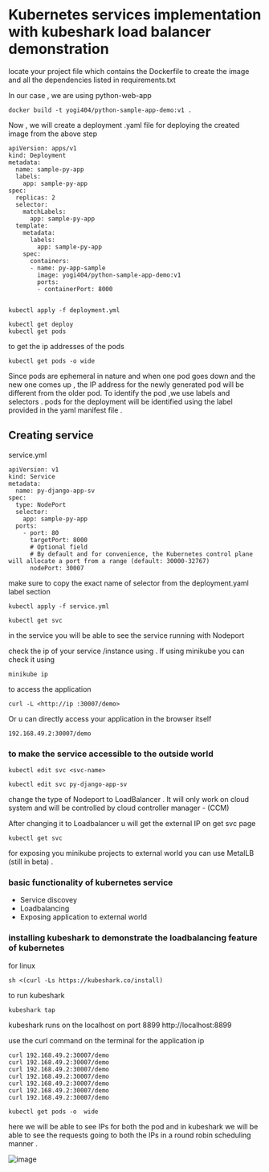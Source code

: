 # Kubernetes services implementation with kubeshark load balancer demonstration

locate your project file which contains the Dockerfile to create the image and all the dependencies listed in requirements.txt 

In our case , we are using python-web-app

```
docker build -t yogi404/python-sample-app-demo:v1 .
```

Now , we will create a deployment .yaml file for deploying the created image from the above step

```
apiVersion: apps/v1
kind: Deployment
metadata:
  name: sample-py-app
  labels:
    app: sample-py-app
spec:
  replicas: 2
  selector:
    matchLabels:
      app: sample-py-app
  template:
    metadata:
      labels:
        app: sample-py-app
    spec:
      containers:
      - name: py-app-sample
        image: yogi404/python-sample-app-demo:v1
        ports:
        - containerPort: 8000


```

```
kubectl apply -f deployment.yml
```
```
kubectl get deploy
kubectl get pods
```

to get the ip addresses of the pods 
```
kubectl get pods -o wide
```

Since pods are ephemeral in nature and when one pod goes down and the new one comes up , the IP address for the newly generated pod will be different from the older pod. To identify the pod ,we use labels and selectors . pods for the deployment will be identified using the label provided in the yaml manifest file . 

## Creating service 

service.yml

```
apiVersion: v1
kind: Service
metadata:
  name: py-django-app-sv
spec:
  type: NodePort
  selector:
    app: sample-py-app
  ports:
    - port: 80
      targetPort: 8000
      # Optional field
      # By default and for convenience, the Kubernetes control plane will allocate a port from a range (default: 30000-32767)
      nodePort: 30007
```
make sure to copy the exact name of selector from the deployment.yaml label section

```
kubectl apply -f service.yml
```

```
kubectl get svc
```

in the service you will be able to see the service running with Nodeport 

check the ip of your service /instance using . If using minikube you can check it using 
```
minikube ip
```

to access the application 

```
curl -L <http://ip :30007/demo>
```

Or u can directly access your application in the browser itself

```
192.168.49.2:30007/demo
```

### to make the service accessible to the outside world

```
kubectl edit svc <svc-name>
```

```
kubectl edit svc py-django-app-sv
```

change the type of Nodeport to LoadBalancer . It will only work on cloud system and will be controlled by cloud controller manager - (CCM)

After changing it to Loadbalancer u will get the external IP on get svc page

```
kubectl get svc 
```

for exposing you minikube projects to external world you can use MetalLB (still in beta) .

### basic functionality of kubernetes service

- Service discovey
- Loadbalancing
- Exposing application to external world


### installing kubeshark to demonstrate the loadbalancing feature of kubernetes

for linux
```
sh <(curl -Ls https://kubeshark.co/install)
```

to run kubeshark

```
kubeshark tap
```

kubeshark runs on the localhost on port 8899
http://localhost:8899

use the curl command on the terminal for the application ip

```
curl 192.168.49.2:30007/demo
curl 192.168.49.2:30007/demo
curl 192.168.49.2:30007/demo
curl 192.168.49.2:30007/demo
curl 192.168.49.2:30007/demo
curl 192.168.49.2:30007/demo
curl 192.168.49.2:30007/demo

```
```
kubectl get pods -o  wide
```
here we will be able to see IPs for both the pod and in kubeshark we will be able to see the requests going to both the IPs in a round robin scheduling manner .

![image](https://github.com/yo-404/Kubernetes/assets/100558220/eb9891f6-47ea-41c0-8ece-aacb7a518f25)



